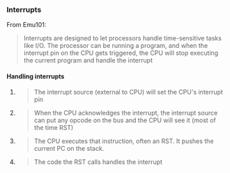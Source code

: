 ### Interrupts
From Emu101:

> Interrupts are designed to let processors handle time-sensitive tasks like I/O. The processor can be running a program, and when the interrupt pin on the CPU gets triggered, the CPU will stop executing the current program and handle the interrupt

#### Handling interrupts

1. > The interrupt source (external to CPU) will set the CPU's interrupt pin
2. > When the CPU acknowledges the interrupt, the interrupt source can put any opcode on the bus and the CPU will see it (most of the time RST)
3. > The CPU executes that instruction, often an RST. It pushes the current PC on the stack.
4. > The code the RST calls handles the interrupt